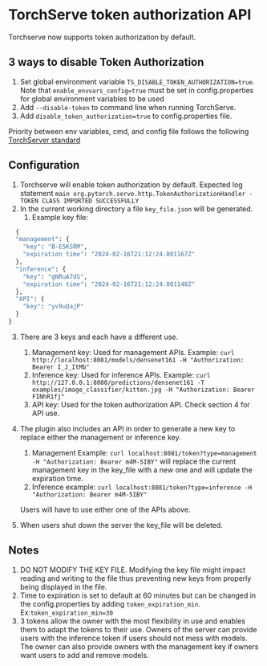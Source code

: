 # TorchServe token authorization API

Torchserve now supports token authorization by default.

## 3 ways to disable Token Authorization
1. Set global environment variable `TS_DISABLE_TOKEN_AUTHORIZATION=true`. Note that `enable_envvars_config=true` must be set in config.properties for global environment variables to be used
2. Add `--disable-token` to command line when running TorchServe.
3. Add `disable_token_authorization=true` to config.properties file.

Priority between env variables, cmd, and config file follows the following [TorchServer standard](https://github.com/pytorch/serve/blob/c74a29e8144bc12b84196775076b0e8cf3c5a6fc/docs/configuration.md#advanced-configuration)

## Configuration
1. Torchserve will enable token authorization by default. Expected log statement `main org.pytorch.serve.http.TokenAuthorizationHandler - TOKEN CLASS IMPORTED SUCCESSFULLY`
2. In the current working directory a file `key_file.json` will be generated.
    1. Example key file:

```python
  {
  "management": {
    "key": "B-E5KSRM",
    "expiration time": "2024-02-16T21:12:24.801167Z"
  },
  "inference": {
    "key": "gNRuA7dS",
    "expiration time": "2024-02-16T21:12:24.801148Z"
  },
  "API": {
    "key": "yv9uQajP"
  }
}
```

3. There are 3 keys and each have a different use.
    1. Management key: Used for management APIs. Example:
    `curl http://localhost:8081/models/densenet161 -H "Authorization: Bearer I_J_ItMb"`
    2. Inference key: Used for inference APIs. Example:
    `curl http://127.0.0.1:8080/predictions/densenet161 -T examples/image_classifier/kitten.jpg -H "Authorization: Bearer FINhR1fj"`
    3. API key: Used for the token authorization API. Check section 4 for API use.
4. The plugin also includes an API in order to generate a new key to replace either the management or inference key.
    1. Management Example:
    `curl localhost:8081/token?type=management -H "Authorization: Bearer m4M-5IBY"` will replace the current management key in the key_file with a new one and will update the expiration time.
    2. Inference example:
    `curl localhost:8081/token?type=inference -H "Authorization: Bearer m4M-5IBY"`

    Users will have to use either one of the APIs above.

5. When users shut down the server the key_file will be deleted.

## Notes
1. DO NOT MODIFY THE KEY FILE. Modifying the key file might impact reading and writing to the file thus preventing new keys from properly being displayed in the file.
2. Time to expiration is set to default at 60 minutes but can be changed in the config.properties by adding `token_expiration_min`. Ex:`token_expiration_min=30`
3. 3 tokens allow the owner with the most flexibility in use and enables them to adapt the tokens to their use. Owners of the server can provide users with the inference token if users should not mess with models. The owner can also provide owners with the management key if owners want users to add and remove models.
